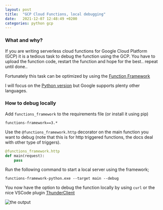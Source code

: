 ```yaml
---
layout: post
title:  "GCP Cloud Functions, local debugging"
date:   2021-12-07 12:48:49 +0200
categories: python gcp
---
```


### What and why?

If you are writing serverless cloud functions for Google Cloud Platform (GCP) it is a tedious task to debug the function using the GCP. You have to upload the function code, restart the function and hope for the best.. repeat until done.. 

Fortunately this task can be optimized by using the [Function Framework](https://cloud.google.com/functions/docs/functions-framework)

I will focus on the [Python version](https://github.com/GoogleCloudPlatform/functions-framework-python) but Google supports plenty other languages.

### How to debug locally

Add ```functions_framework``` to the requirements file (or install it using pip)

```
functions-framework==3.*
```

Use the ```@functions_framework.http``` decorator on the main function you want to debug (note that this is for http triggered functions, the docs deal with other type of triggers).

```python
@functions_framework.http
def main(request):
    pass
```

Run the following command to start a local server using the framework;

```functions-framework-python.exe --target main --debug```

You now have the option to debug the function locally by using ```curl``` or the nice VSCode plugin [ThunderClient](https://www.thunderclient.io/)

![the output](https://github.com/breinbaas/breinbaas.github.io/blob/master/img/05.01.png?raw=true)
